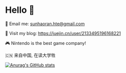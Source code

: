 # Hello 👋
📧 Email me: sunhaoran.hte@gmail.com

📌 Visit my blog: https://juejin.cn/user/2133495196168221

🎮 Nintendo is the best game company! 

🇨🇳 来自中国, 在读大学牲

[![Anurag's GitHub stats](https://github-readme-stats.vercel.app/api?username=Sun-HR02&theme=tokyonight)](https://github.com/anuraghazra/github-readme-stats)
